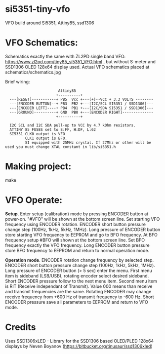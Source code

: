 # si5351-tiny-vfo
VFO build around Si5351, Attiny85, ssd1306

# VFO Schematics:

Schematics exactly the same with ZL2PD single band VFO: https://www.zl2pd.com/tiny85_si5351_VFO.html , but without S-meter and
SSD1306 OLED 128x64 display used. Actual VFO schematics placed at schematics/schematics.jpg

Brief wiring:
```
                        Attiny85
                       +----------+   
  ---[RESET]-----------+ PB5  Vcc +---(+)--VCC + 3.3 VOLTS --------
  ---[ENCODER BUTTON]--+ PB3  PB2 +---[I2C/SCL SI5351 / SSD1306]---
  ---[ENCODER LEFT]----+ PB4  PB1 +---[I2C/SDA SI5351 / SSD1306]---
  ---[GROUND]----------+ GND  PB0 +---[ENCODER RIGHT]--------------
                       +----------+
  
  I2C SCL and I2C SDA pull-up to VCC by 4.7 kOhm resistors. 
  ATTINY 85 FUSES set to E:FF, H:DF, L:62
  SI5351 CLK0 output is VFO
         CLK1 output is BFO. 
         SI equipped with 25MHz crystal. If 27Mhz or other will be used you must change XTAL constant in lib/si5351.h
```

# Making project:

make

# VFO Operate:

**Setup**.
Enter setup (calibration) mode by pressing ENCODER button at power-on. "#VFO" will be shown at the bottom screen line. 
Set starting VFO frequency using ENCODER rotation. ENCODER short button pressure change step (100Hz, 1kHz, 5kHz, 1MHz). 
Long pressure of ENCODER button store starting VFO frequency to EEPROM and go to BFO frequency. 
At BFO frequency setup #BFO will shown at the bottom screen line. Set BFO frequency exactly the VFO frequency. Long ENCODER
button pressure store BFO frequency to EEPROM and return to normal operation mode. 

**Operation mode**.
ENCODER rotation change frequency by selected step. ENCODER short button pressure change step (100Hz, 1kHz, 5kHz, 1MHz).
Long pressure of ENCODER button (> 5 sec) enter the menu. First menu item is sideband (LSB/USB), rotating encoder select
desired sideband. Short ENCODER pressure follow to the next menu item. Second menu item is RIT (Receive independant of
Transmit). Value 000 means than receive and transmit frequencies are the same. Rotating ENCODER may change receive frequency
from +600 Hz of transmit frequency to -600 Hz. Short ENCODER pressure save all parameters to EEPROM and return to VFO mode. 

# Credits

Uses SSD1306xLED - Library for the SSD1306 based OLED/PLED 128x64 displays by Neven Boyanov (https://bitbucket.org/tinusaur/ssd1306xled)
